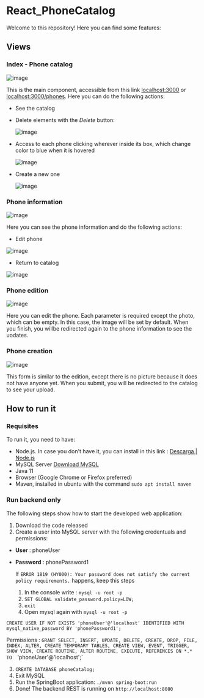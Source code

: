 # React_PhoneCatalog

Welcome to this repository! Here you can find some features:

## Views

### Index - Phone catalog

![image](https://user-images.githubusercontent.com/61882277/131491844-632ab4e1-5e11-453c-a676-23e6cac0dfdb.png)

This is the main component, accessible from this link [localhost:3000](http://localhost:3000/) or [localhost:3000/phones](http://localhost:3000/phones).
Here you can do the following actions:
- See the catalog

- Delete elements with the *Delete* button:

  ![image](https://user-images.githubusercontent.com/61882277/131377982-275471c5-def7-4263-a73c-59e0ce84e86a.png)
  
- Access to each phone clicking wherever inside its box, which change color to blue when it is hovered

  ![image](https://user-images.githubusercontent.com/61882277/131378350-38375cc4-64db-450d-bf2d-e421b1a923a1.png)

- Create a new one

  ![image](https://user-images.githubusercontent.com/61882277/131378454-1462ddcd-be81-43e7-902d-4efd4bbb16ca.png)
  
### Phone information

  ![image](https://user-images.githubusercontent.com/61882277/131378989-80ff33e1-d814-4eb2-a39f-0f67aa380eea.png)

  
Here you can see the phone information and do the following actions:

- Edit phone

![image](https://user-images.githubusercontent.com/61882277/131378958-578281e5-e77d-472e-af5e-54d26238cb1e.png)


- Return to catalog 

![image](https://user-images.githubusercontent.com/61882277/131378850-6af99ca7-b9f5-47e8-a80b-8bdc18fa6f75.png)

### Phone edition

![image](https://user-images.githubusercontent.com/61882277/131379088-3265ec69-eaf6-45f1-8715-ab2c18a0119d.png)

Here you can edit the phone. Each parameter is required except the photo, which can be empty. In this case, the image will be set by default. When you finish, you willbe redirected again to the phone information to see the uodates.

### Phone creation

![image](https://user-images.githubusercontent.com/61882277/131490903-594334c5-c44a-4d59-8a90-e4e1231aaa65.png)

This form is similar to the edition, except there is no picture because it does not have anyone yet. When you submit, you will be redirected to the catalog to see your upload.

## How to run it

### Requisites

To run it, you need to have:
- Node.js. In case you don't have it, you can install in this link : [Descarga | Node.js](https://nodejs.org/es/download/)
- MySQL Server [Download MySQL](https://dev.mysql.com/downloads/mysql/)
- Java 11
- Browser (Google Chrome or Firefox preferred)
- Maven, installed in ubuntu with the command `sudo apt install maven`

### Run backend only

The following steps show how to start the developed web application:

1. Download the code released
2. Create a user into MySQL server with the following credentuals and permissions:
  
  * **User** : phoneUser
  * **Password** : phonePassword1
  
    If `ERROR 1819 (HY000): Your password does not satisfy the current policy requirements.` happens, keep this steps
  
    1. In the console write : `mysql -u root -p`
    2. `SET GLOBAL validate_password.policy=LOW;`
    3. `exit`
    4. Open mysql again with `mysql -u root -p`

 `CREATE USER IF NOT EXISTS 'phoneUser'@'localhost' IDENTIFIED WITH mysql_native_password BY 'phonePassword1';`
  
Permissions : `GRANT SELECT, INSERT, UPDATE, DELETE, CREATE, DROP, FILE, INDEX, ALTER, CREATE TEMPORARY TABLES, CREATE VIEW, EVENT, TRIGGER, SHOW VIEW, CREATE ROUTINE, ALTER ROUTINE, EXECUTE, REFERENCES ON *.* TO  `'phoneUser'@'localhost';`

3. `CREATE DATABASE phoneCatalog;`
4. Exit MySQL
5. Run the SpringBoot application:
 `./mvnn spring-boot:run`
6. Done! The backend REST is running on `http://localhost:8080`
    
